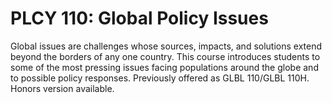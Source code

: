 # PLCY 110: Global Policy Issues

Global issues are challenges whose sources, impacts, and solutions extend beyond the borders of any one country. This course introduces students to some of the most pressing issues facing populations around the globe and to possible policy responses. Previously offered as GLBL 110/GLBL 110H. Honors version available.